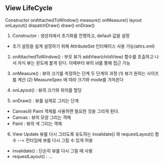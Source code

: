 
## View LifeCycle

Constructor
onAttachedToWindow()
measure() onMeasure()
layout onLayout()
dispatchDraw()
draw() onDraw()

1. Constructor
 : 생성자에서 초기화를 진행하고, default 값을 설정
 - 초기 설정을 쉽게 설정하기 위해 AttributeSet 인터페이스 사용 가능(attrs.xml)

2. onAttachedToWindow()
 : 부모 뷰가 addView(childView) 함수를 호출하고 나서 자식 뷰는 윈도에 붙게 된다. 이때부터 뷰의 id를 통해 접근 가능

3. onMeasure()
: 뷰의 크기를 측정하는 단계
두 단계의 과정
(1) 뷰가 원하는 사이즈를 계산
(2) MeasureSpec 에 따라 크기와 mode를 가져온다

4. onLayout()
 : 뷰의 크기와 위치를 할당

5. onDraw()
 : 뷰를 실제로 그리는 단계 
 - Canvas와 Paint 객체를 사용하면 필요한 것을 그리게 된다. 
 - Canvas : 뷰의 모양 그리는 객체
 - Paint : 뷰의 색 그리는 객체

6. View Update
뷰를 다시 그리도록 유도하는 invalidate() 와 requestLayout() 함수
--> 런타임에 뷰를 다시 그릴 수 있게 허용
 - invalidate() : 단순히 뷰를 다시 그릴 때 사용
 - requestLayout() : ...